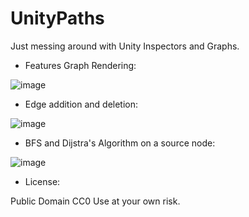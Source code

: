 # UnityPaths

Just messing around with Unity Inspectors and Graphs.

* Features Graph Rendering:

![image](https://user-images.githubusercontent.com/97647743/212582553-9496fe5b-c786-4558-92b8-28d8cd7e9f4e.png)

 * Edge addition and deletion:
 
![image](https://user-images.githubusercontent.com/97647743/212582589-ee976b07-7689-47a8-bf95-609dbe5ecea5.png)

* BFS and Dijstra's Algorithm on a source node:

![image](https://user-images.githubusercontent.com/97647743/212582639-5fcf6259-eac9-4824-9542-ccaceec1796f.png)

* License:

Public Domain CC0
Use at your own risk.
